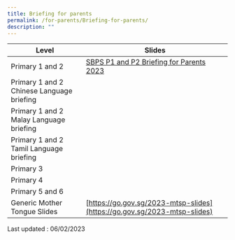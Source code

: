 ```yaml
---
title: Briefing for parents
permalink: /for-parents/Briefing-for-parents/
description: ""
---
```

| Level | Slides | 
| -------- | -------- | 
| Primary 1 and 2 | [SBPS P1 and P2 Briefing for Parents 2023](/files/SBPS%20P1%20and%20P2%20Briefing%20for%20Parents%202023.pdf)|
| Primary 1 and 2 Chinese Language briefing | |
| Primary 1 and 2 Malay Language briefing | |
|  Primary 1 and 2 Tamil Language briefing | |
| Primary 3 | |
| Primary 4 | |
Primary 5 and 6 | |
| Generic Mother Tongue Slides      | [https://go.gov.sg/2023-mtsp-slides](https://go.gov.sg/2023-mtsp-slides)     | 






Last updated : 06/02/2023